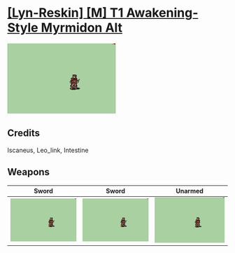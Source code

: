 # [\[Lyn-Reskin\] \[M\] T1 Awakening-Style Myrmidon Alt](./)
 

<img src="./1.%20Sword/Sword_000.png" alt="[Lyn-Reskin] [M] T1 Awakening-Style Myrmidon Alt standing" />

## Credits

Iscaneus, Leo_link, Intestine

## Weapons
 

|Sword |Sword |Unarmed |
|  :---: | :---: | :---: |
| <img alt="Sword animation" src="./1.%20Sword/Sword.gif" /> | <img alt="Sword animation" src="./1.%20Sword%20(Alt%20Crit)/Sword.gif" /> | <img alt="Unarmed animation" src="./8.%20Unarmed/Unarmed.gif" /> |
